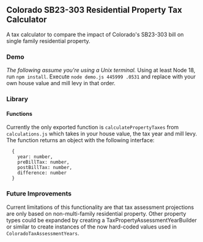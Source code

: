 ## Colorado SB23-303 Residential Property Tax Calculator

A tax calculator to compare the impact of Colorado's SB23-303 bill on single family residential property.

### Demo
*The following assume you're using a Unix terminal.* Using at least Node 18, run `npm install`. Execute `node demo.js 445999 .0531` and replace with your own house value and mill levy in that order.

### Library
#### Functions
Currently the only exported function is `calculatePropertyTaxes` from `calculations.js` which takes in your house value, the tax year and mill levy. The function returns an object with the following interface:
```
  {
    year: number,
    preBillTax: number,
    postBillTax: number,
    difference: number
  }
```

### Future Improvements
Current limitations of this functionality are that tax assessment projections are only based on non-multi-family residential property. Other property types could be expanded by creating a TaxPropertyAssessmentYearBuilder or similar to create instances of the now hard-coded values used in `ColoradoTaxAssessmentYears`.
